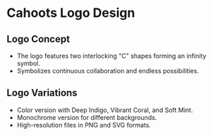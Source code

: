 # Cahoots Logo Design

## Logo Concept
- The logo features two interlocking "C" shapes forming an infinity symbol.
- Symbolizes continuous collaboration and endless possibilities.

## Logo Variations
- Color version with Deep Indigo, Vibrant Coral, and Soft Mint.
- Monochrome version for different backgrounds.
- High-resolution files in PNG and SVG formats. 